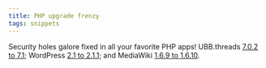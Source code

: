 ```yaml
---
title: PHP upgrade frenzy
tags: snippets
---
```


Security holes galore fixed in all your favorite PHP apps! UBB.threads [7.0.2 to 7.1](http://typechecked.net/wiki/UBB.threads_7.0.2_to_7.1_upgrade_notes); WordPress [2.1 to 2.1.1](http://typechecked.net/a/kb/index.php?title=Upgrading_from_WordPress_2.1_to_2.1.1_using_Subversion&rcid=961); and MediaWiki [1.6.9 to 1.6.10](http://typechecked.net/wiki/Upgrading_from_MediaWiki_1.6.9_to_1.6.10_using_Subversion#.5B.5BSubversion.5D.5D_update_notes).
